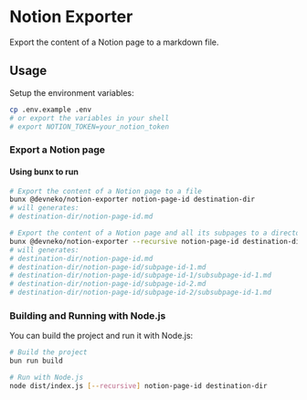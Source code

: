 # Notion Exporter

Export the content of a Notion page to a markdown file.

## Usage

Setup the environment variables:

```bash
cp .env.example .env
# or export the variables in your shell
# export NOTION_TOKEN=your_notion_token
```

### Export a Notion page

#### Using bunx to run

```bash
# Export the content of a Notion page to a file
bunx @devneko/notion-exporter notion-page-id destination-dir
# will generates:
# destination-dir/notion-page-id.md

# Export the content of a Notion page and all its subpages to a directory
bunx @devneko/notion-exporter --recursive notion-page-id destination-dir
# will generates:
# destination-dir/notion-page-id.md
# destination-dir/notion-page-id/subpage-id-1.md
# destination-dir/notion-page-id/subpage-id-1/subsubpage-id-1.md
# destination-dir/notion-page-id/subpage-id-2.md
# destination-dir/notion-page-id/subpage-id-2/subsubpage-id-1.md
```

### Building and Running with Node.js

You can build the project and run it with Node.js:

```bash
# Build the project
bun run build

# Run with Node.js
node dist/index.js [--recursive] notion-page-id destination-dir
```
